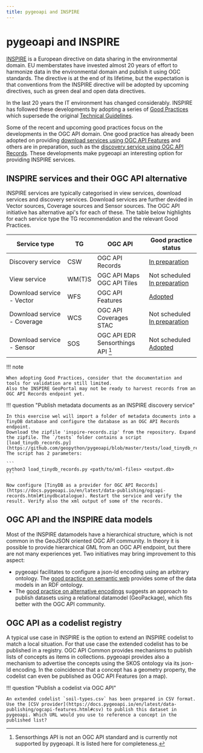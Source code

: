 ```yaml
---
title: pygeoapi and INSPIRE
---
```


# pygeoapi and INSPIRE

[INSPIRE](https://inspire.ec.europa.eu/) is a European directive on data sharing in the environmental domain. EU memberstates 
have invested almost 20 years of effort to harmonize data in the environmental domain and publish it using OGC standards. 
The directive is at the end of its lifetime, but the expectation is that conventions from the INSPIRE directive will be adopted 
by upcoming directives, such as green deal and open data directives. 

In the last 20 years the IT environment has changed considerably. INSPIRE has followed these developments by adopting a 
series of [Good Practices](https://inspire.ec.europa.eu/portfolio/good-practice-library) which supersede the original 
[Technical Guidelines](https://inspire.ec.europa.eu/Technical-guidelines3).

Some of the recent and upcoming good practices focus on the developments in the OGC API domain. 
One good practice has already been adopted on providing 
[download services using OGC API Features](https://github.com/INSPIRE-MIF/gp-ogc-api-features) 
and others are in preparation, such as the 
[discovery service using OGC API Records](https://github.com/INSPIRE-MIF/gp-ogc-api-records). 
These developments make pygeoapi an interesting option 
for providing INSPIRE services.


## INSPIRE services and their OGC API alternative

INSPIRE services are typically categorised in view services, download services and discovery services. 
Download services are further devided in Vector sources, 
Coverage sources and Sensor sources. The OGC API initiative has alternative api's for each of these. 
The table below highlights for each service type the TG 
recommendation and the relevant Good Practices. 

| Service type                     | TG     | OGC API                           | Good practice status |
| -------------------------------- | ------ | --------------------------------- | -------------------- | 
| Discovery service                | CSW    | OGC API Records                   | [In preparation](https://github.com/INSPIRE-MIF/gp-ogc-api-records) |
| View service                     | WM(T)S | OGC API Maps<br>OGC API Tiles     | Not scheduled<br> [In preparation](https://wikis.ec.europa.eu/display/InspireMIG/69th+MIG-T+meeting+2022-04-01) |
| Download service - Vector        | WFS    | OGC API Features                  | [Adopted](https://github.com/INSPIRE-MIF/gp-ogc-api-features) |
| Download service - Coverage      | WCS    | OGC API Coverages<br> STAC        | Not scheduled<br> [In preparation](https://github.com/INSPIRE-MIF/gp-stac) | 
| Download service - Sensor        | SOS    | OGC API EDR<br> Sensorthings API [^1]  | Not scheduled<br> [Adopted](https://github.com/INSPIRE-MIF/gp-ogc-sensorthings-api) |

[^1]: Sensorthings API is not an OGC API standard and is currently not supported by pygeoapi. It is listed here for completeness. 

!!! note

    When adopting Good Practices, consider that the documentation and tools for validation are still limited. 
    Also the INSPIRE GeoPortal may not be ready to harvest records from an OGC API Records endpoint yet. 

!!! question "Publish metadata documents as an INSPIRE discovery service"

    In this exercise wel will import a folder of metadata documents into a TinyDB database and configure the database as an OGC API Records endpoint. 
    Download the zipfile 'inspire-records.zip' from the repository. Expand the zipfile. The `/tests` folder contains a script 
    [load_tinydb_records.py](https://github.com/geopython/pygeoapi/blob/master/tests/load_tinydb_records.py). The script has 2 parameters:

    ```
    python3 load_tinydb_records.py <path/to/xml-files> <output.db>
    ```

    Now configure [TinyDB as a provider for OGC API Records](https://docs.pygeoapi.io/en/latest/data-publishing/ogcapi-records.html#tinydbcatalogue). Restart the service and verify the result. Verify also the xml output of some of the records. 


## OGC API and the INSPIRE data models

Most of the INSPIRE datamodels have a hierarchical structure, which is not common in the GeoJSON oriented OGC API community. 
In theory it is possible to provide hierarchical GML from an OGC API endpoint, but there are not many experiences yet. 
Two initiatives may bring improvement to this aspect:

- pygeoapi facilitates to configure a json-ld encoding using an arbitrary ontology. The 
[good practice on semantic web](https://inspire-eu-rdf.github.io/inspire-rdf-guidelines) provides some of the data models
in an RDF ontology. 
- The [good practice on alternative encodings](https://github.com/INSPIRE-MIF/gp-geopackage-encodings) suggests an 
approach to publish datasets using a relational datamodel (GeoPackage), which fits better with the OGC API community.

## OGC API as a codelist registry

A typical use case in INSPIRE is the option to extend an INSPIRE codelist to match a local situation. For that use case the 
extended codelist has to be published in a registry. OGC API Common provides mechanisms to publish lists of concepts as items 
in collections. pygeoapi provides also a mechanism to advertise the concepts using the SKOS ontology via its json-ld 
encoding. In the coincidence that a concept has a geometry property, the codelist can even be published as OGC API Features 
(on a map).

!!! question "Publish a codelist via OGC API"

    An extended codelist `soil-types.csv` has been prepared in CSV format. Use the [CSV provider](https://docs.pygeoapi.io/en/latest/data-publishing/ogcapi-features.html#csv) to publish this dataset in pygeoapi. Which URL would you use to reference a concept in the published list?